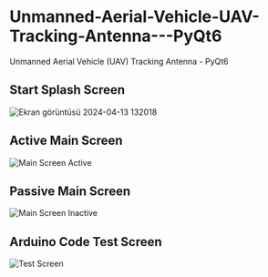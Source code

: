 # Unmanned-Aerial-Vehicle-UAV-Tracking-Antenna---PyQt6
Unmanned Aerial Vehicle (UAV) Tracking Antenna - PyQt6

## **Start Splash Screen**
![Ekran görüntüsü 2024-04-13 132018](https://github.com/kutay-oksuzz/Unmanned-Aerial-Vehicle-UAV-Tracking-Antenna---PyQt6/assets/113855499/5abe6ce3-c9cc-4852-a100-14cbd9e2c7b2)

## **Active Main Screen**
![Main Screen Active](https://github.com/kutay-oksuzz/Unmanned-Aerial-Vehicle-UAV-Tracking-Antenna---PyQt6/assets/113855499/b978f401-76af-4c06-8043-8c33702c2677)

## **Passive Main Screen**
![Main Screen Inactive](https://github.com/kutay-oksuzz/Unmanned-Aerial-Vehicle-UAV-Tracking-Antenna---PyQt6/assets/113855499/9eecc9ce-0050-4ff2-9410-6eaff29649f7)

## **Arduino Code Test Screen**
![Test Screen](https://github.com/kutay-oksuzz/Unmanned-Aerial-Vehicle-UAV-Tracking-Antenna---PyQt6/assets/113855499/c4ebeed7-62e0-44ee-9f8d-72bae42a7d55)
